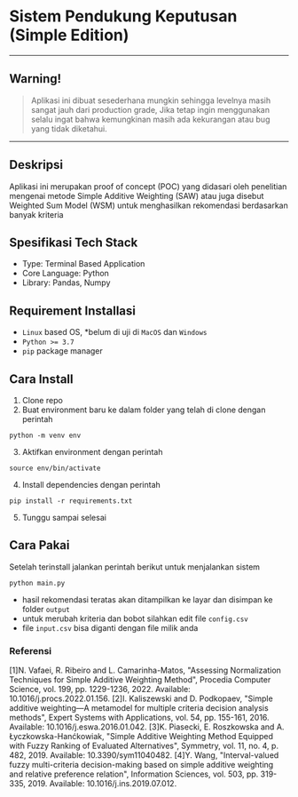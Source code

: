 # Sistem Pendukung Keputusan (Simple Edition)

---
## Warning!

> Aplikasi ini dibuat sesederhana mungkin sehingga levelnya masih sangat jauh dari production grade, Jika tetap ingin menggunakan selalu ingat bahwa kemungkinan masih ada kekurangan atau bug yang tidak diketahui.

---

## Deskripsi
Aplikasi ini merupakan proof of concept (POC) yang didasari oleh penelitian mengenai metode Simple Additive Weighting (SAW) atau juga disebut Weighted Sum Model (WSM) untuk menghasilkan rekomendasi berdasarkan banyak kriteria

## Spesifikasi Tech Stack
- Type: Terminal Based Application
- Core Language: Python
- Library: Pandas, Numpy

## Requirement Installasi
- `Linux` based OS, *belum di uji di `MacOS` dan `Windows`
- `Python >= 3.7`
- `pip` package manager

## Cara Install

1. Clone repo
2. Buat environment baru ke dalam folder yang telah di clone dengan perintah

```
python -m venv env
```

3. Aktifkan environment dengan perintah

```
source env/bin/activate
```

4. Install dependencies dengan perintah

```
pip install -r requirements.txt
```

5. Tunggu sampai selesai

## Cara Pakai
Setelah terinstall jalankan perintah berikut untuk menjalankan sistem

```
python main.py
```

- hasil rekomendasi teratas akan ditampilkan ke layar dan disimpan ke folder `output`
- untuk merubah kriteria dan bobot silahkan edit file `config.csv`
- file `input.csv` bisa diganti dengan file milik anda

### Referensi
[1]N. Vafaei, R. Ribeiro and L. Camarinha-Matos, "Assessing Normalization Techniques for Simple Additive Weighting Method", Procedia Computer Science, vol. 199, pp. 1229-1236, 2022. Available: 10.1016/j.procs.2022.01.156.
[2]I. Kaliszewski and D. Podkopaev, "Simple additive weighting—A metamodel for multiple criteria decision analysis methods", Expert Systems with Applications, vol. 54, pp. 155-161, 2016. Available: 10.1016/j.eswa.2016.01.042.
[3]K. Piasecki, E. Roszkowska and A. Łyczkowska-Hanćkowiak, "Simple Additive Weighting Method Equipped with Fuzzy Ranking of Evaluated Alternatives", Symmetry, vol. 11, no. 4, p. 482, 2019. Available: 10.3390/sym11040482.
[4]Y. Wang, "Interval-valued fuzzy multi-criteria decision-making based on simple additive weighting and relative preference relation", Information Sciences, vol. 503, pp. 319-335, 2019. Available: 10.1016/j.ins.2019.07.012.
